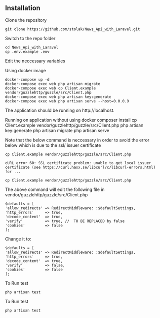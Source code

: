 ## Installation

Clone the repository

    git clone https://github.com/stolak/News_Api_with_Laravel.git

Switch to the repo folder

    cd News_Api_with_Laravel
    cp .env.example .env
Edit the neccessary variables

Using docker image 

    docker-compose up -d
    docker-compose exec web php artisan migrate
    docker-compose exec web cp Client.example vendor/guzzlehttp/guzzle/src/Client.php
    docker-compose exec web php artisan key:generate
    docker-compose exec web php artisan serve --host=0.0.0.0

The application should be running on http://localhost. 


Running on application without using docker
    composer install
    cp Client.example vendor/guzzlehttp/guzzle/src/Client.php
    php artisan key:generate
    php artisan migrate
    php artisan serve

Note that  the below command is neccessary in order to avoid the error below which is due to the ssl/ issuer certificate

    cp Client.example vendor/guzzlehttp/guzzle/src/Client.php

    cURL error 60: SSL certificate problem: unable to get local issuer certificate (see https://curl.haxx.se/libcurl/c/libcurl-errors.html) for ...

    cp Client.example vendor/guzzlehttp/guzzle/src/Client.php

The above command will edit the following file in vendor/guzzlehttp/guzzle/src/Client.php

    $defaults = [
    'allow_redirects' => RedirectMiddleware: :$defaultSettings,
    'http_errors'     => true,
    'decode_content'  => true,
    'verify'          => true, //  TO BE REPLACED by false
    'cookies'         => false
    ];

Change it to:

    $defaults = [
    'allow_redirects' => RedirectMiddleware: :$defaultSettings,
    'http_errors'     => true,
    'decode_content'  => true,
    'verify'          => false,
    'cookies'         => false
    ];

To Run test

    php artisan test



To Run test

    php artisan test


